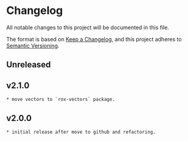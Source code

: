 # Changelog
All notable changes to this project will be documented in this file.

The format is based on [Keep a Changelog](https://keepachangelog.com/en/1.0.0/), and this project adheres to [Semantic Versioning](https://semver.org/spec/v2.0.0.html).

## Unreleased

## v2.1.0
    * move vectors to `rox-vectors` package.


## v2.0.0
    * initial release after move to github and refactoring.
